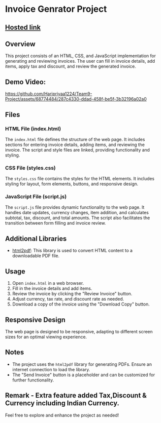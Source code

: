 # Invoice Genrator Project

## [Hosted link](https://hsc92180.github.io/Geekathon/InvoiceGenerator/)

## Overview

This project consists of an HTML, CSS, and JavaScript implementation for generating and reviewing invoices. The user can fill in invoice details, add items, apply tax and discount, and review the generated invoice.

## Demo Video:
https://github.com/Haripriyaa1224/Team9-Project/assets/68774484/287c4330-ddad-458f-be5f-3b32196a02a0


## Files

### HTML File (index.html)

The `index.html` file defines the structure of the web page. It includes sections for entering invoice details, adding items, and reviewing the invoice. The script and style files are linked, providing functionality and styling.

### CSS File (styles.css)

The `styles.css` file contains the styles for the HTML elements. It includes styling for layout, form elements, buttons, and responsive design.

### JavaScript File (script.js)

The `script.js` file provides dynamic functionality to the web page. It handles date updates, currency changes, item addition, and calculates subtotal, tax, discount, and total amounts. The script also facilitates the transition between form filling and invoice review.

## Additional Libraries

- [html2pdf](https://rawgit.com/eKoopmans/html2pdf/master/dist/html2pdf.bundle.js): This library is used to convert HTML content to a downloadable PDF file.

## Usage

1. Open `index.html` in a web browser.
2. Fill in the invoice details and add items.
3. Review the invoice by clicking the "Review Invoice" button.
4. Adjust currency, tax rate, and discount rate as needed.
5. Download a copy of the invoice using the "Download Copy" button.

## Responsive Design

The web page is designed to be responsive, adapting to different screen sizes for an optimal viewing experience.

## Notes

- The project uses the `html2pdf` library for generating PDFs. Ensure an internet connection to load the library.
- The "Send Invoice" button is a placeholder and can be customized for further functionality.

## Remark - Extra feature added Tax,Discount & Currency including Indian Currency.

Feel free to explore and enhance the project as needed!